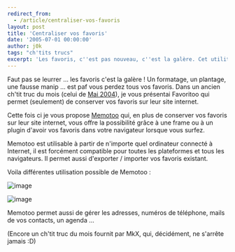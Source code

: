 ```yaml
---
redirect_from:
  - /article/centraliser-vos-favoris
layout: post
title: 'Centraliser vos favoris'
date: '2005-07-01 00:00:00'
author: j0k
tags: "ch'tits trucs"
excerpt: 'Les favoris, c''est pas nouveau, c''est la galère. Cet utilitaire vous permet de conserver vos favoris sur un serveur mais aussi de le savoir dans votre navigateur.'
---
```


Faut pas se leurrer ... les favoris c'est la galère !  Un formatage, un plantage, une fausse manip ... est paf vous perdez tous vos favoris. Dans un ancien ch'tit truc du mois (celui de [Mai 2004](http://www.j0k3r.net/chtit-truc-la-meilleure-facon-de-gerer-vos-favoris-15.html)), je vous présentai Favoritoo qui permet (seulement) de conserver vos favoris sur leur site internet.

  Cette fois ci je vous propose [Memotoo](http://www.memotoo.com/) qui, en plus de conserver vos favoris sur leur site internet, vous offre la possibilité grâce à une frame ou à un plugin d'avoir vos favoris dans votre navigateur lorsque vous surfez.

  Memotoo est utilisable à partir de n'importe quel ordinateur connecté à Internet, il est forcément compatible pour toutes les plateformes et tous les navigateurs. Il permet aussi d'exporter / importer vos favoris existant.

  Voila différentes utilisation possible de Memotoo :

  ![image](https://www.memotoo.com/img/85.gif)

![image](https://www.memotoo.com/img/86.gif)

  Memotoo permet aussi de gérer les adresses, numéros de téléphone, mails de vos contacts, un agenda ...

  (Encore un ch'tit truc du mois fournit par MkX, qui, décidément, ne s'arrête jamais :D)
